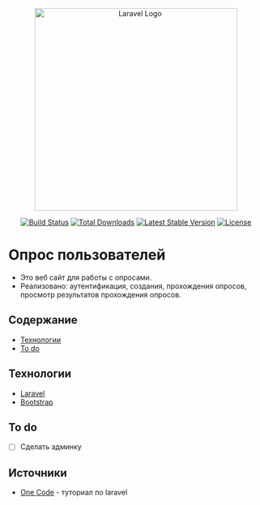 <p align="center"><a href="https://laravel.com" target="_blank"><img src="https://raw.githubusercontent.com/laravel/art/master/logo-lockup/5%20SVG/2%20CMYK/1%20Full%20Color/laravel-logolockup-cmyk-red.svg" width="400" alt="Laravel Logo"></a></p>

<p align="center">
<a href="https://github.com/laravel/framework/actions"><img src="https://github.com/laravel/framework/workflows/tests/badge.svg" alt="Build Status"></a>
<a href="https://packagist.org/packages/laravel/framework"><img src="https://img.shields.io/packagist/dt/laravel/framework" alt="Total Downloads"></a>
<a href="https://packagist.org/packages/laravel/framework"><img src="https://img.shields.io/packagist/v/laravel/framework" alt="Latest Stable Version"></a>
<a href="https://packagist.org/packages/laravel/framework"><img src="https://img.shields.io/packagist/l/laravel/framework" alt="License"></a>
</p>

# Опрос пользователей

* Это веб сайт для работы с опросами.
* Реализовано: аутентификация, создания, прохождения опросов, просмотр результатов прохождения опросов.

## Содержание

- [Технологии](#Технологии)
- [To do](#to-do)

## Технологии

- [Laravel](https://laravel.com/)
- [Bootstrap](https://getbootstrap.com/)

## To do

- [ ] Сделать админку

## Источники

- [One Code](https://www.youtube.com/@onecode_blog) - туториал по laravel